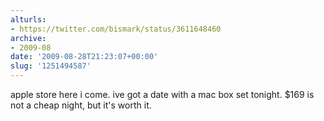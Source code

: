 ```yaml
---
alturls:
- https://twitter.com/bismark/status/3611648460
archive:
- 2009-08
date: '2009-08-28T21:23:07+00:00'
slug: '1251494587'
---
```


apple store here i come. ive got
a date with a mac box set tonight. $169 is not a cheap night, but it's worth it.

